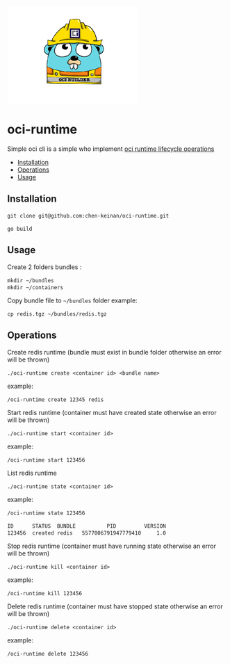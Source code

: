 <br><img src="./pkg/img/oci.png" width="300" alt="oci logo"><br>

# oci-runtime

 Simple oci cli is a simple who implement [oci runtime lifecycle operations](https://github.com/opencontainers/runtime-spec/blob/main/runtime.md)


* [Installation](#installation)
* [Operations](#operations)
* [Usage](#usage)


## Installation

```shell
git clone git@github.com:chen-keinan/oci-runtime.git
```

```shell
go build 
```

## Usage
Create 2 folders bundles :
```shell
mkdir ~/bundles
mkdir ~/containers
```
Copy bundle file to `~/bundles` folder example:
```shell
cp redis.tgz ~/bundles/redis.tgz
```
## Operations
Create redis runtime (bundle must exist in bundle folder otherwise an error will be thrown)
```shell
./oci-runtime create <container id> <bundle name>
```
example:
```shell
/oci-runtime create 12345 redis
```
Start redis runtime (container must have created state otherwise an error will be thrown)
```shell
./oci-runtime start <container id> 
```
example:
```shell
/oci-runtime start 123456
```
List redis runtime
```shell
./oci-runtime state <container id> 
```
example:
```shell
/oci-runtime state 123456
```
```shell
ID  	STATUS 	BUNDLE	        PID        	VERSION
123456	created	redis 	5577006791947779410	    1.0
```

Stop redis runtime (container must have running state otherwise an error will be thrown)
```shell
./oci-runtime kill <container id> 
```
example:
```shell
/oci-runtime kill 123456
```
Delete redis runtime (container must have stopped state otherwise an error will be thrown)
```shell
./oci-runtime delete <container id> 
```
example:
```shell
/oci-runtime delete 123456
```
